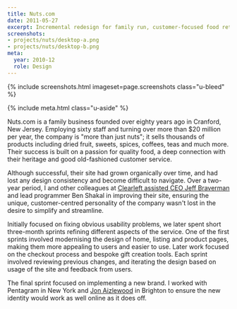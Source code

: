 ```yaml
---
title: Nuts.com
date: 2011-05-27
excerpt: Incremental redesign for family run, customer-focused food retailer
screenshots:
- projects/nuts/desktop-a.png
- projects/nuts/desktop-b.png
meta:
  year: 2010-12
  role: Design
---
```

{% include screenshots.html
  imageset=page.screenshots
  class="u-bleed"
%}

{% include meta.html
  class="u-aside"
%}

Nuts.com is a family business founded over eighty years ago in Cranford, New Jersey. Employing sixty staff and turning over more than $20 million per year, the company is "more than just nuts"; it sells thousands of products including dried fruit, sweets, spices, coffees, teas and much more. Their success is built on a passion for quality food, a deep connection with their heritage and good old-fashioned customer service.

Although successful, their site had grown organically over time, and had lost any design consistency and become difficult to navigate. Over a two-year period, I and other colleagues at [Clearleft assisted CEO Jeff Braverman][1] and lead programmer Ben Shakal in improving their site, ensuring the unique, customer-centred personality of the company wasn't lost in the desire to simplify and streamline.

Initially focused on fixing obvious usability problems, we later spent short three-month sprints refining different aspects of the service. One of the first sprints involved modernising the design of home, listing and product pages, making them more appealing to users and easier to use. Later work focused on the checkout process and bespoke gift creation tools. Each sprint involved reviewing previous changes, and iterating the design based on usage of the site and feedback from users.

The final sprint focused on implementing a new brand. I worked with Pentagram in New York and [Jon Aizlewood][2] in Brighton to ensure the new identity would work as well online as it does off.

[1]: http://clearleft.com/made/nuts
[2]: http://carbongraffiti.com/
